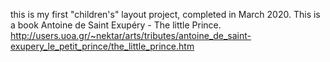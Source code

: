 this is my first "children's" layout project, completed in March 2020. This is a book Antoine de Saint Exupéry - The little Prince.
http://users.uoa.gr/~nektar/arts/tributes/antoine_de_saint-exupery_le_petit_prince/the_little_prince.htm
